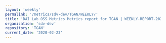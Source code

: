 ```yaml
---
layout: 'weekly'
permalink: '/metrics/sdv-dev/TGAN/WEEKLY/'
title: 'DAI Lab OSS Metrics Metrics report for TGAN | WEEKLY-REPORT-2020-02-23'
organization: 'sdv-dev'
repository: 'TGAN'
current_date: '2020-02-23'
---
```

